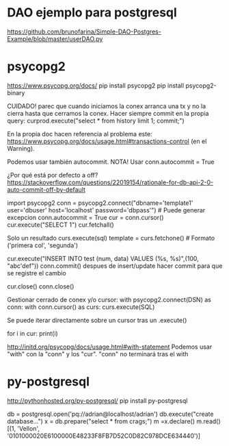 # DAO ejemplo para postgresql
https://github.com/brunofarina/Simple-DAO-Postgres-Example/blob/master/userDAO.py


# psycopg2
https://www.psycopg.org/docs/
pip install psycopg2
pip install psycopg2-binary

CUIDADO! parec que cuando iniciamos la conex arranca una tx y no la cierra hasta que cerramos la conex.
Hacer siempre commit en la propia query:
curprod.execute("select * from history limit 1; commit;")

En la propia doc hacen referencia al problema este:
https://www.psycopg.org/docs/usage.html#transactions-control (en el Warning).

Podemos usar también autocommit.
NOTA!
Usar conn.autocommit = True


¿Por qué está por defecto a off?
https://stackoverflow.com/questions/22019154/rationale-for-db-api-2-0-auto-commit-off-by-default


import psycopg2
conn = psycopg2.connect("dbname='template1' user='dbuser' host='localhost' password='dbpass'")  # Puede generar excepcion
conn.autocommit = True
cur = conn.cursor()
cur.execute("SELECT 1")
cur.fetchall()

Solo un resultado
curs.execute(sql)
template = curs.fetchone()  # Formato ('primera col', 'segunda')


cur.execute("INSERT INTO test (num, data) VALUES (%s, %s)",(100, "abc'def"))
conn.commit()
  despues de insert/update hacer commit para que se registre el cambio

cur.close()
conn.close()

Gestionar cerrado de conex y/o cursor:
with psycopg2.connect(DSN) as conn:
    with conn.cursor() as curs:
        curs.execute(SQL)


Se puede iterar directamente sobre un cursor tras un .execute()

for i in cur:
  print(i)


http://initd.org/psycopg/docs/usage.html#with-statement
Podemos usar "with" con la "conn" y los "cur".
"conn" no terminará tras el with




# py-postgresql
http://pythonhosted.org/py-postgresql/
pip install py-postgresql

db = postgresql.open('pq://adrian@localhost/adrian')
db.execute("create database...")
x = db.prepare("select * from crags;")
m =x.declare()
m.read()
[(1, 'Vellon', '0101000020E6100000E48233F8FB7D52C0D82C978DCE634440')]


